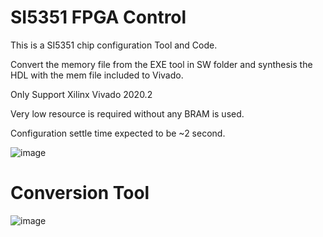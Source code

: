 # SI5351 FPGA Control

This is a SI5351 chip configuration Tool and Code.

Convert the memory file from the EXE tool in SW folder and synthesis the HDL with the mem file included to Vivado.

Only Support Xilinx Vivado 2020.2

Very low resource is required without any BRAM is used.

Configuration settle time expected to be ~2 second.

![image](https://user-images.githubusercontent.com/29487339/164370018-ca15adc7-acb1-48b0-88c0-551461aa4be6.png)

# Conversion Tool
![image](https://user-images.githubusercontent.com/29487339/164370318-f34b819a-2975-46c5-b8e6-b4e0d91be9a6.png)

